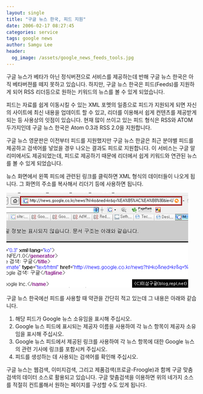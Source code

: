 ```yaml
---
layout: single
title: "구글 뉴스 한국, 피드 지원"
date: 2006-02-17 08:27:45
categories: service
tags: google news
author: Samgu Lee
header:
  og_image: /assets/google_news_feeds_tools.jpg
---
```


구글 뉴스가 베타가 아닌 정식버젼으로 서비스를 제공하는데 반해 구글 뉴스 한국은 아직 베타버젼를 떼지 못하고 있습니다. 하지만, 구글 뉴스 한국은 피드(Feeds)를 지원하게 되어 RSS 리더등으로 원하는 키워드의 뉴스를 볼 수 있게 되었습니다.

피드는 자료를 쉽게 이동시킬 수 있는 XML 포멧의 일종으로 피드가 지원되게 되면 자신의 사이트에 최신 내용을 업데이트 할 수 있고, 리더를 이용해서 쉽게 컨텐츠를 제공받게 되는 등 사용상의 잇점이 있습니다. 현재 많이 쓰이고 있는 피드 형식은 RSS와 ATOM 두가지인데 구글 뉴스 한국은 Atom 0.3과 RSS 2.0을 지원합니다.

구글 뉴스 영문판은 이전부터 피드를 지원했지만 구글 뉴스 한글은 최근 분야별 피드를 제공하고 검색어를 넣었을 경우 나오는 결과도 피드로 지원합니다. 이 서비스는 구글 알리미에서도 제공되었는데, 피드로 제공하기 때문에 리더에서 쉽게 키워드와 연관된 뉴스를 볼 수 있게 되었습니다.

뉴스 화면에서 왼쪽 피드에 관련된 링크를 클릭하면 XML 형식의 데이터들이 나오게 됩니다. 그 화면의 주소를 복사해서 리더기 등에 사용하면 됩니다.

![구글 뉴스 한국 피드 넣는 법](/assets/google_news_feeds_tools.jpg)

구글 뉴스 한국에선 피드를 사용할 때 약관을 간단히 적고 있는데 그 내용은 아래와 같습니다.

1.  해당 피드가 Google 뉴스 소유임을 표시해 주십시오.
2.  Google 뉴스 피드에 표시되는 제공자 이름을 사용하여 각 뉴스 항목이 제공자 소유임을 표시해 주십시오.
3.  Google 뉴스 피드에서 제공된 링크를 사용하여 각 뉴스 항목에 대한 Google 뉴스의 관련 기사에 링크를 포함시켜 주십시오.
4.  피드를 생성하는 데 사용되는 검색어를 확인해 주십시오.

구글 뉴스는 웹검색, 이미지검색, 그리고 제품검색(프로글-Froogle)과 함께 구글 맞춤검색의 데이터 소스로 활용되고 있습니다. 구글 맞춤검색을 이용하면 위의 네가지 소스를 적절히 컨트롤해서 원하는 페이지를 구성할 수도 있게 됩니다.
